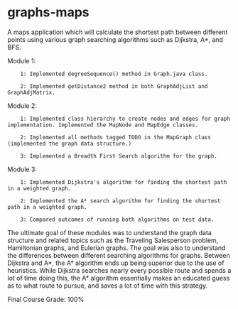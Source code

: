 # graphs-maps
A maps application which will calculate the shortest path between different points using various graph searching algorithms such as Dijkstra, A*, and BFS.


Module 1:

        1: Implemented degreeSequence() method in Graph.java class.

        2: Implemented getDistance2 method in both GraphAdjList and GraphAdjMatrix.
        
Module 2:

        1: Implemented class hierarchy to create nodes and edges for graph implementation. Implemented the MapNode and MapEdge classes.

        2: Implemented all methods tagged TODO in the MapGraph class (implemented the graph data structure.)

        3: Implemented a Breadth First Search algorithm for the graph.

Module 3: 

        1: Implemented Dijkstra's algorithm for finding the shortest path in a weighted graph.

        2: Implemented the A* search algorithm for finding the shortest path in a weighted graph.

        3: Compared outcomes of running both algorithms on test data.

The ultimate goal of these modules was to understand the graph data structure and related topics such as the Traveling Salesperson problem, Hamiltonian graphs, and Eulerian graphs. The goal was also to understand the differences between different searching algorithms for graphs. Between Dijkstra and A*, the A* algorithm ends up being superior due to the use of heuristics. While Dijkstra searches nearly every possible route and spends a lot of time doing this, the A* algorithm essentially makes an educated guess as to what route to pursue, and saves a lot of time with this strategy.

Final Course Grade: 100%

        
